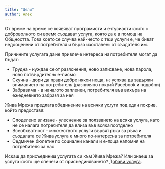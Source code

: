 ```yaml
---
title: "Цели"
author: Алек
---
```


От време на време се появяват програмисти и ентусиасти които с доброволното си време създават услуга, която да е в помощ на Общността. Това което се случва най-често с тези услуги е, че биват недооценени от потребителя и бързо изоставени от създателя им.

Причините услугата да не привлече интереса на потребителя могат да бъдат:

  * Трудна - нуждае се от разяснения, ново записване, нова парола, ново потвърдително е-писмо
  * Скучна - дори да прави добре някои неща, не успява да задържи вниманието на потребителя (разпиляно покрай Facebook и подобни)
  * Забравима - в началото запленен, потребителя във вихъра на ежедневието забравя за нея

Жива Мрежа предлага обединение на всички услуги под един покрив, който предоставя:

  * Споделено влизане - улеснение за ползването на всяка услуга, като не се налага потребителя да влиза във всяка поотделно
  * Всеобхватност - множеството услуги вървят ръка за ръка и създалата се Жива услуга е много по-интересна за потребителя
  * Седмичен бюлетин по социални канали и е-поща напомня на потребителя за нас

Искаш да присъединиш услугата си към Жива Мрежа? Или знаеш за услуга която ще спечели от присъединяването? [Добави услуга](/добави).

